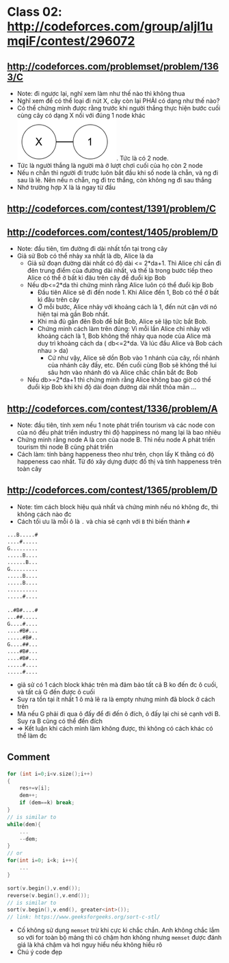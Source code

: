 # Class 02: http://codeforces.com/group/aIjl1umqiF/contest/296072

## http://codeforces.com/problemset/problem/1363/C

+ Note: đi ngược lại, nghĩ xem làm như thế nào thì không thua
+ Nghĩ xem để có thể loại đi nút X, cây còn lại PHẢI có dạng như thế nào?
+ Có thể chứng mình được rằng trước khi người thắng thực hiện bước cuối cùng cây có dạng X nối với đúng 1 node khác  ![image_error](./image/2node.png). Tức là có 2 node.
+ Tức là người thắng là người mà ở lượt chơi cuối của họ còn 2 node
+ Nếu n chẵn thì người đi trước luôn bắt đầu khi số node là chẵn, và ng đi sau là lẻ. Nên nếu n chẵn, ng đi trc thắng, còn không ng đi sau thắng
+ Nhớ trường hợp X là lá ngay từ đầu

## http://codeforces.com/contest/1391/problem/C
## http://codeforces.com/contest/1405/problem/D

+ Note: đầu tiên, tìm đường đi dài nhất tồn tại trong cây
+ Giả sử Bob có thể nhảy xa nhất là db, Alice là da
  + Giả sử đoạn đường dài nhất có độ dài <= 2*da+1. Thì Alice chỉ cần đi đên trung điểm của đường dài nhất, và thế là trong bước tiếp theo Alice có thể ở bất kì đâu trên cây để đuổi kịp Bob
  + Nếu db<=2*da thì chứng minh rằng Alice luôn có thể đuổi kịp Bob
    + Đầu tiên Alice sẽ đi đến node 1. Khi Alice đến 1, Bob có thể ở bất kì đâu trên cây
    + Ở mỗi bước, Alice nhảy với khoảng cách là 1, đến nút cận với nó hiện tại mà gần Bob nhất.
    + Khi mà đủ gần đên Bob để bắt Bob, Alice sẽ lập tức bắt Bob.
    + Chứng minh cách làm trên đúng: Vì mỗi lần Alice chỉ nhảy với khoảng cách là 1, Bob không thể nhảy qua node của Alice mà duy trì khoảng cách da ( db<=2*da. Và lúc đầu Alice và Bob cách nhau > da)
      + Cứ như vậy, Alice sẽ dồn Bob vào 1 nhánh của cây, rồi nhánh của nhánh cây đấy, etc. Đến cuối cùng Bob sẽ không thể lui sâu hơn vào nhánh đó và Alice chắc chắn bắt đc Bob
  + Nếu db>=2*da+1 thì chứng minh rằng Alice không bao giờ có thể đuổi kịp Bob khi khi độ dài đoạn đường dài nhất thỏa mãn ...

## http://codeforces.com/contest/1336/problem/A

+ Note: đầu tiên, tính xem nếu 1 note phát triển tourism và các node con của nó đều phát triển industry thì độ happiness nó mang lại là bao nhiêu
+ Chứng minh rằng node A là con của node B. Thì nếu node A phát triển tourism thì node B cũng phát triển
+ Cách làm: tính bảng happeness theo như trên, chọn lấy K thằng có độ happeness cao nhất. Từ đó xây dựng được đồ thị và tính happeness trên toàn cây

## http://codeforces.com/contest/1365/problem/D

+ Note: tìm cách block hiệu quả nhất và chứng minh nếu nó không đc, thì không cách nào đc
+ Cách tối ưu là mỗi ô là `.` và chia sẻ cạnh với `B` thì biến thành `#`

```
...B.....#
....#.....
G.........
.....B....
......B...
G.........
.....B....
.....B....
..........
.....#....

..#B#....#
...##.....
G....#....
....#B#...
.....#B#..
G....##...
....#B#...
....#B#...
.....#....
.....#....
```
+ giả sử có 1 cách block khác trên mà đảm bảo tất cả B ko đến đc ô cuối, và tất cả G đến được ô cuối
+ Suy ra tồn tại ít nhất 1 ô mà lẽ ra là empty nhưng mình đã block ở cách trên
+ Mà nếu G phải đi qua ô đấy để đi đến ô đích, ô đấy lại chi sẻ cạnh với B. Suy ra B cũng có thể đến đích
+ => Kết luận khi cách mình làm không được, thì không có cách khác có thể làm đc

## Comment

```C++
for (int i=0;i<v.size();i++)
{
    res+=v[i];
    dem++;
    if (dem==k) break;
}
// is similar to
while(dem){
    ...
    --dem;
}
// or
for(int i=0; i<k; i++){
    ...
}
```

```C++
sort(v.begin(),v.end());
reverse(v.begin(),v.end());
// is similar to
sort(v.begin(),v.end(), greater<int>());
// link: https://www.geeksforgeeks.org/sort-c-stl/
```

+ Cố không sử dụng `memset` trừ khi cực kì chắc chắn. Anh không chắc lắm so với for toàn bộ mảng thì có chậm hơn không nhưng `memset` được đánh giá là khá chậm và hơi nguy hiểu nếu không hiểu rõ
+ Chú ý code đẹp